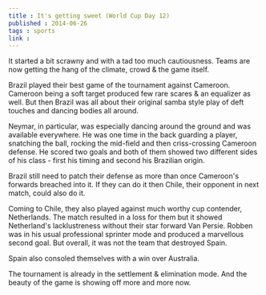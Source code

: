 ```yaml
---
title : It's getting sweet (World Cup Day 12)
published : 2014-06-26
tags : sports
link : 
---
```


It started a bit scrawny and with a tad too much cautiousness. Teams are now getting the hang of the climate, crowd & the game itself.

Brazil played their best game of the tournament against Cameroon. Cameroon being a soft target produced few rare scares & an equalizer as well. But then Brazil was all about their original samba style play of deft touches and dancing bodies all around.

Neymar, in particular, was especially dancing around the ground and was available everywhere. He was one time in the back guarding a player, snatching the ball, rocking the mid-field and then criss-crossing Cameroon defense. He scored two goals and both of them showed two different sides of his class - first his timing and second his Brazilian origin.

Brazil still need to patch their defense as more than once Cameroon's forwards breached into it. If they can do it then Chile, their opponent in next match, could also do it.

Coming to Chile, they also played against much worthy cup contender, Netherlands. The match resulted in a loss for them but it showed Netherland's lacklustreness without their star forward Van Persie. Robben was in his usual professional sprinter mode and produced a marvellous second goal. But overall, it was not the team that destroyed Spain.

Spain also consoled themselves with a win over Australia.

The tournament is already in the settlement & elimination mode. And the beauty of the game is showing off more and more now.